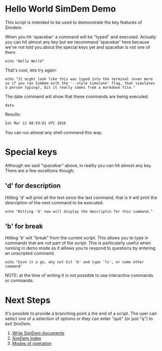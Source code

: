 # Hello World SimDem Demo

This script is intended to be used to demonstrate the key features of
Simdem.

When you hit 'spacebar' a command will be "typed" and
executed. Actually you can hit almost any key but we recommend
'spacebar' here because we've not told you about the special keys yet
and spacebar is not one of them.

```
echo "Hello World"
```

That's cool, lets try again:

```
echo "It might look like this was typed into the terminal (even more so if you ran SimDem with the '--style simulate' flag, that simulates a person typing), bit it really comes from a markdown file."
```

The date command will show that these commands are being executed.

```
date
```

Results: 

```expected_similarity=0.3
Sat Mar 12 08:59:01 UTC 2016
```

You can run almost any shell command this way.

# Special keys

Although we said "spacebar" above, in reality you can hit almost any
key. There are a few exceltions though:

## 'd' for description

Hitting 'd' will print all the text since the last command, that is it
will print the description of the next command to be executed.

```
echo "Hitting 'd' now will display the descriptin for this command."
```

## 'b' for break

Hitting 'b' will "break" from the current script. This allows you to
type in commands that are not part of the script. This is particularly
useful when running in demo mode as it alllows you to respond to
questions by entering an unscripted command.

```
echo "Give it a go, why not hit 'b' and type 'ls', or some other command"
```

NOTE: at the time of writing it is not possible to use interactive
commands or commands.

# Next Steps

It's possible to provide a branching point a the end of a script. The
user can select one of a selection of options or they can enter "quit"
(or just "q") to exit SimDem.

  1. [Write SimDem documents](../syntax/script.md)
  2. [SimDem Index](../script.md)
  3. [Modes of operation](../modes/script.md)




